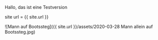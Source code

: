 Hallo, das ist eine Testversion

site url = {{ site.url }}

![Mann auf Bootssteg]({{ site.url }}/assets/2020-03-28 Mann allein auf Bootssteg.jpg)
